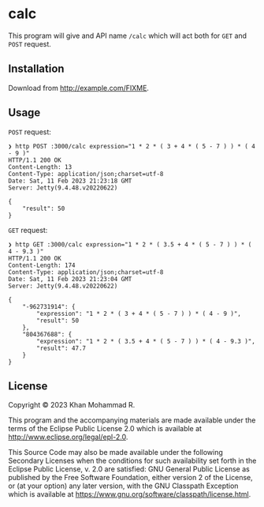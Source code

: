 # calc

This program will give and API name `/calc` which will act both for `GET` and `POST` request.

## Installation

Download from http://example.com/FIXME.

## Usage
`POST` request:
```
❯ http POST :3000/calc expression="1 * 2 * ( 3 + 4 * ( 5 - 7 ) ) * ( 4 - 9 )"
HTTP/1.1 200 OK
Content-Length: 13
Content-Type: application/json;charset=utf-8
Date: Sat, 11 Feb 2023 21:23:18 GMT
Server: Jetty(9.4.48.v20220622)

{
    "result": 50
}
```

`GET` request:
```
❯ http GET :3000/calc expression="1 * 2 * ( 3.5 + 4 * ( 5 - 7 ) ) * ( 4 - 9.3 )"
HTTP/1.1 200 OK
Content-Length: 174
Content-Type: application/json;charset=utf-8
Date: Sat, 11 Feb 2023 21:23:04 GMT
Server: Jetty(9.4.48.v20220622)

{
    "-962731914": {
        "expression": "1 * 2 * ( 3 + 4 * ( 5 - 7 ) ) * ( 4 - 9 )",
        "result": 50
    },
    "804367688": {
        "expression": "1 * 2 * ( 3.5 + 4 * ( 5 - 7 ) ) * ( 4 - 9.3 )",
        "result": 47.7
    }
}
```
## License

Copyright © 2023 Khan Mohammad R.

This program and the accompanying materials are made available under the
terms of the Eclipse Public License 2.0 which is available at
http://www.eclipse.org/legal/epl-2.0.

This Source Code may also be made available under the following Secondary
Licenses when the conditions for such availability set forth in the Eclipse
Public License, v. 2.0 are satisfied: GNU General Public License as published by
the Free Software Foundation, either version 2 of the License, or (at your
option) any later version, with the GNU Classpath Exception which is available
at https://www.gnu.org/software/classpath/license.html.
